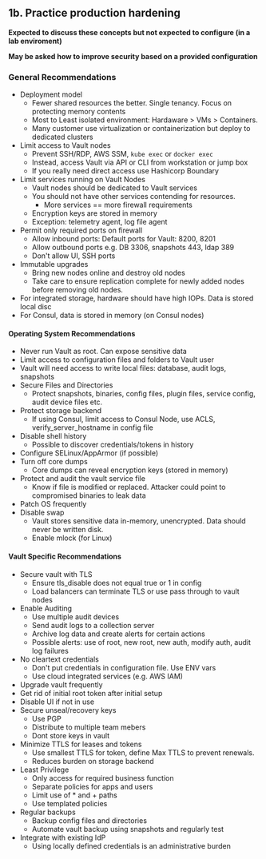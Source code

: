 ## 1b. Practice production hardening
**Expected to discuss these concepts but not expected to configure (in a lab enviroment)**

**May be asked how to improve security based on a provided configuration**
### General Recommendations
- Deployment model
  - Fewer shared resources the better. Single tenancy. Focus on protecting memory contents
  - Most to Least isolated environment: Hardaware > VMs > Containers.
  - Many customer use virtualization or containerization but deploy to dedicated clusters
- Limit access to Vault nodes
  - Prevent SSH/RDP, AWS SSM, `kube exec` or `docker exec`
  - Instead, access Vault via API or CLI from workstation or jump box
  - If you really need direct access use Hashicorp Boundary
- Limit services running on Vault Nodes
  - Vault nodes should be dedicated to Vault services
  - You should not have other services contending for resources. 
    -  More services == more firewall requirements
  - Encryption keys are stored in memory
  - Exception: telemetry agent, log file agent
- Permit only required ports on firewall
  - Allow inbound ports: Default ports for Vault: 8200, 8201
  - Allow outbound ports e.g. DB 3306, snapshots 443, ldap 389
  - Don't allow UI, SSH ports
- Immutable upgrades
  - Bring new nodes online and destroy old nodes
  - Take care to ensure replication complete for newly added nodes before removing old nodes.
- For integrated storage, hardware should have high IOPs. Data is stored local disc
- For Consul, data is stored in memory (on Consul nodes)
#### Operating System Recommendations
- Never run Vault as root. Can expose sensitive data
- Limit access to configuration files and folders to Vault user
- Vault will need access to write local files: database, audit logs, snapshots
- Secure Files and Directories
  - Protect snapshots, binaries, config files, plugin files, service config, audit device files etc.
- Protect storage backend
  - If using Consul, limit access to Consul Node, use ACLS, verify_server_hostname in config file
- Disable shell history
  - Possible to discover credentials/tokens in history
- Configure SELinux/AppArmor (if possible)
- Turn off core dumps
  - Core dumps can reveal encryption keys (stored in memory)
- Protect and audit the vault service file
  - Know if file is modified or replaced. Attacker could point to compromised binaries to leak data
- Patch OS frequently
- Disable swap
  - Vault stores sensitive data in-memory, unencrypted. Data should never be written disk.
  - Enable mlock (for Linux)
#### Vault Specific Recommendations
- Secure vault with TLS
  - Ensure tls_disable does not equal true or 1 in config
  - Load balancers can terminate TLS or use pass through to vault nodes
- Enable Auditing
  - Use multiple audit devices
  - Send audit logs to a collection server
  - Archive log data and create alerts for certain actions
  - Possible alerts: use of root, new root, new auth, modify auth, audit log failures
- No cleartext credentials
  - Don't put credentials in configuration file. Use ENV vars
  - Use cloud integrated services (e.g. AWS IAM)
- Upgrade vault frequently
- Get rid of initial root token after initial setup
- Disable UI if not in use
- Secure unseal/recovery keys
  - Use PGP
  - Distribute to multiple team mebers
  - Dont store keys in vault
- Minimize TTLS for leases and tokens
  - Use smallest TTLS for token, define Max TTLS to prevent renewals.
  - Reduces burden on storage backend
- Least Privilege
  - Only access for required business function
  - Separate policies for apps and users
  - Limit use of * and + paths
  - Use templated policies
- Regular backups
  - Backup config files and directories
  - Automate vault backup using snapshots and regularly test
- Integrate with existing IdP
  - Using locally defined credentials is an administrative burden